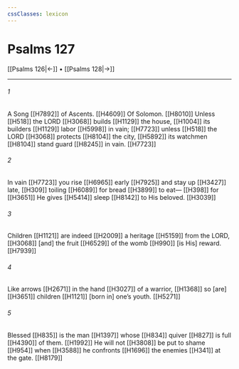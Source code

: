 ```yaml
---
cssClasses: lexicon
---
```


# Psalms 127

[[Psalms 126|←]] • [[Psalms 128|→]]

---

###### 1
A Song [[H7892]] of Ascents. [[H4609]] Of Solomon. [[H8010]] Unless [[H518]] the LORD [[H3068]] builds [[H1129]] the house, [[H1004]] its builders [[H1129]] labor [[H5998]] in  vain; [[H7723]] unless [[H518]] the LORD [[H3068]] protects [[H8104]] the city, [[H5892]] its watchmen [[H8104]] stand guard [[H8245]] in vain. [[H7723]]

###### 2
In vain [[H7723]] you  rise [[H6965]] early [[H7925]] and stay up [[H3427]] late, [[H309]] toiling [[H6089]] for bread [[H3899]] to eat— [[H398]] for [[H3651]] He gives [[H5414]] sleep [[H8142]] to His beloved. [[H3039]]

###### 3
Children [[H1121]] are indeed [[H2009]] a heritage [[H5159]] from the LORD, [[H3068]] [and] the fruit [[H6529]] of the womb [[H990]] [is His] reward. [[H7939]]

###### 4
Like arrows [[H2671]] in the hand [[H3027]] of a warrior, [[H1368]] so [are] [[H3651]] children [[H1121]] [born in] one’s youth. [[H5271]]

###### 5
Blessed [[H835]] is the man [[H1397]] whose [[H834]] quiver [[H827]] is full [[H4390]] of them. [[H1992]] He will not [[H3808]] be put to shame [[H954]] when [[H3588]] he confronts [[H1696]] the enemies [[H341]] at the gate. [[H8179]]

